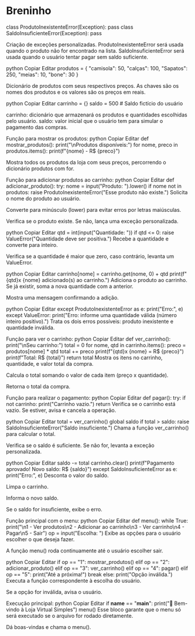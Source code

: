 # Breninho
class ProdutoInexistenteError(Exception):
    pass
class SaldoInsuficienteError(Exception):
    pass
    
Criação de exceções personalizadas.
ProdutoInexistenteError será usada quando o produto não for encontrado na lista.
SaldoInsuficienteError será usada quando o usuário tentar pagar sem saldo suficiente.

python
Copiar
Editar
produtos = {
    "camisola": 50,
    "calças": 100,
    "Sapatos": 250,
    "meias": 10,
    "bone": 30
}

Dicionário de produtos com seus respectivos preços.
As chaves são os nomes dos produtos e os valores são os preços em reais.

python
Copiar
Editar
carrinho = {}
saldo = 500  # Saldo fictício do usuário

carrinho: dicionário que armazenará os produtos e quantidades escolhidas pelo usuário.
saldo: valor inicial que o usuário tem para simular o pagamento das compras.

Função para mostrar os produtos:
python
Copiar
Editar
def mostrar_produtos():
    print("\nProdutos disponíveis:")
    for nome, preco in produtos.items():
        print(f"{nome} - R$ {preco}")
        
Mostra todos os produtos da loja com seus preços, percorrendo o dicionário produtos com for.

Função para adicionar produtos ao carrinho:
python
Copiar
Editar
def adicionar_produto():
    try:
        nome = input("Produto: ").lower()
        if nome not in produtos:
            raise ProdutoInexistenteError("Esse produto não existe.")
Solicita o nome do produto ao usuário.

Converte para minúsculo (lower) para evitar erros por letras maiúsculas.

Verifica se o produto existe. Se não, lança uma exceção personalizada.

python
Copiar
Editar
        qtd = int(input("Quantidade: "))
        if qtd <= 0:
            raise ValueError("Quantidade deve ser positiva.")
Recebe a quantidade e converte para inteiro.

Verifica se a quantidade é maior que zero, caso contrário, levanta um ValueError.

python
Copiar
Editar
        carrinho[nome] = carrinho.get(nome, 0) + qtd
        print(f"{qtd}x {nome} adicionado(s) ao carrinho.")
Adiciona o produto ao carrinho. Se já existir, soma a nova quantidade com a anterior.

Mostra uma mensagem confirmando a adição.

python
Copiar
Editar
    except ProdutoInexistenteError as e:
        print("Erro:", e)
    except ValueError:
        print("Erro: informe uma quantidade válida (número inteiro positivo).")
Trata os dois erros possíveis: produto inexistente e quantidade inválida.

Função para ver o carrinho:
python
Copiar
Editar
def ver_carrinho():
    print("\nSeu carrinho:")
    total = 0
    for nome, qtd in carrinho.items():
        preco = produtos[nome] * qtd
        total += preco
        print(f"{qtd}x {nome} = R$ {preco}")
    print(f"Total: R$ {total}")
    return total
Mostra os itens no carrinho, quantidade, e valor total da compra.

Calcula o total somando o valor de cada item (preço x quantidade).

Retorna o total da compra.

Função para realizar o pagamento:
python
Copiar
Editar
def pagar():
    try:
        if not carrinho:
            print("Carrinho vazio.")
            return
Verifica se o carrinho está vazio. Se estiver, avisa e cancela a operação.

python
Copiar
Editar
        total = ver_carrinho()
        global saldo
        if total > saldo:
            raise SaldoInsuficienteError("Saldo insuficiente.")
Chama a função ver_carrinho() para calcular o total.

Verifica se o saldo é suficiente. Se não for, levanta a exceção personalizada.

python
Copiar
Editar
        saldo -= total
        carrinho.clear()
        print(f"Pagamento aprovado! Novo saldo: R$ {saldo}")
    except SaldoInsuficienteError as e:
        print("Erro:", e)
Desconta o valor do saldo.

Limpa o carrinho.

Informa o novo saldo.

Se o saldo for insuficiente, exibe o erro.

Função principal com o menu:
python
Copiar
Editar
def menu():
    while True:
        print("\n1 - Ver produtos\n2 - Adicionar ao carrinho\n3 - Ver carrinho\n4 - Pagar\n5 - Sair")
        op = input("Escolha: ")
Exibe as opções para o usuário escolher o que deseja fazer.

A função menu() roda continuamente até o usuário escolher sair.

python
Copiar
Editar
        if op == "1":
            mostrar_produtos()
        elif op == "2":
            adicionar_produto()
        elif op == "3":
            ver_carrinho()
        elif op == "4":
            pagar()
        elif op == "5":
            print("Até a próxima!")
            break
        else:
            print("Opção inválida.")
Executa a função correspondente à escolha do usuário.

Se a opção for inválida, avisa o usuário.

Execução principal:
python
Copiar
Editar
if __name__ == "__main__":
    print("🛒 Bem-vindo à Loja Virtual Simples")
    menu()
Esse bloco garante que o menu só será executado se o arquivo for rodado diretamente.

Dá boas-vindas e chama o menu().
